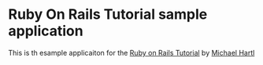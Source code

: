 # Ruby On Rails Tutorial sample application

This is th esample applicaiton for the [Ruby on Rails Tutorial](http://railstutorial.org) by [Michael Hartl](http://michaelhartl.com)